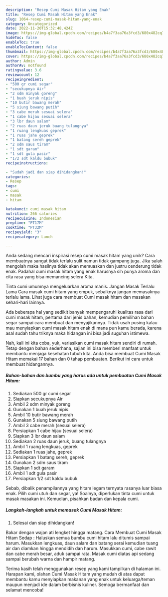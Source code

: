 ```yaml
---
description: "Resep Cumi Masak Hitam yang Enak"
title: "Resep Cumi Masak Hitam yang Enak"
slug: 1064-resep-cumi-masak-hitam-yang-enak
category: Uncategorized
date: 2022-11-20T15:32:48.424Z
image: https://img-global.cpcdn.com/recipes/b4a7f3aa76a3fcd3/680x482cq70/cumi-masak-hitam-foto-resep-utama.jpg
hideToc: false
enableToc: true
enableTocContent: false
thumbnail: https://img-global.cpcdn.com/recipes/b4a7f3aa76a3fcd3/680x482cq70/cumi-masak-hitam-foto-resep-utama.jpg
cover: https://img-global.cpcdn.com/recipes/b4a7f3aa76a3fcd3/680x482cq70/cumi-masak-hitam-foto-resep-utama.jpg
author: Admin
authorAv: notfound
ratingvalue: 3.6
reviewcount: 12
recipeingredient:
- "500 gr cumi segar"
- "secukupnya Air"
- "2 sdm minyak goreng"
- "1 buah jeruk nipis"
- "10 butir bawang merah"
- "5 siung bawang putih"
- "3 cabe merah sesuai selera"
- "1 cabe hijau sesuai selera"
- "3 lbr daun salam"
- "2 ruas daun jeruk buang tulangnya"
- "1 ruang lengkuas geprek"
- "1 ruas jahe geprek"
- "1 batang sereh geprek"
- "2 sdm saus tiram"
- "1 sdt garam"
- "1 sdt gula pasir"
- "1/2 sdt kaldu bubuk"
recipeinstructions:

- "Sudah jadi dan siap dihidangkan!"
categories:
- Resep
tags:
- cumi
- masak
- hitam

katakunci: cumi masak hitam 
nutrition: 266 calories
recipecuisine: Indonesian
preptime: "PT17M"
cooktime: "PT32M"
recipeyield: "3"
recipecategory: Lunch

---
```





Anda sedang mencari inspirasi resep cumi masak hitam yang unik? Cara membuatnya sangat tidak terlalu sulit namun tidak gampang juga. Jika salah mengolah maka hasilnya tidak akan memuaskan dan justru cenderung tidak enak. Padahal cumi masak hitam yang enak harusnya sih punya aroma dan cita rasa yang bisa memancing selera Kita.





Tinta cumi umumnya mengeluarkan aroma manis. Jangan Masak Terlalu Lama Cara masak cumi hitam yang empuk, sebaiknya jangan memasaknya terlalu lama. Lihat juga cara membuat Cumi masak hitam dan masakan sehari-hari lainnya.

Ada beberapa hal yang sedikit banyak mempengaruhi kualitas rasa dari cumi masak hitam, pertama dari jenis bahan, kemudian pemilihan bahan segar sampai cara membuat dan menyajikannya. Tidak usah pusing kalau mau menyiapkan cumi masak hitam enak di mana pun kamu berada, karena asal sudah tahu triknya maka hidangan ini bisa jadi suguhan istimewa.






Nah, kali ini kita coba, yuk, variasikan cumi masak hitam sendiri di rumah. Tetap dengan bahan sederhana, sajian ini bisa memberi manfaat untuk membantu menjaga kesehatan tubuh kita. Anda bisa membuat Cumi Masak Hitam memakai 17 bahan dan 0 tahap pembuatan. Berikut ini cara untuk membuat hidangannya.

<!--inarticleads1-->

##### Bahan-bahan dan bumbu yang harus ada untuk pembuatan Cumi Masak Hitam:

1. Sediakan 500 gr cumi segar
1. Siapkan secukupnya Air
1. Ambil 2 sdm minyak goreng
1. Gunakan 1 buah jeruk nipis
1. Ambil 10 butir bawang merah
1. Gunakan 5 siung bawang putih
1. Ambil 3 cabe merah (sesuai selera)
1. Persiapkan 1 cabe hijau (sesuai selera)
1. Siapkan 3 lbr daun salam
1. Sediakan 2 ruas daun jeruk, buang tulangnya
1. Ambil 1 ruang lengkuas, geprek
1. Sediakan 1 ruas jahe, geprek
1. Persiapkan 1 batang sereh, geprek
1. Gunakan 2 sdm saus tiram
1. Siapkan 1 sdt garam
1. Ambil 1 sdt gula pasir
1. Persiapkan 1/2 sdt kaldu bubuk


Sebab, dibalik penampilannya yang hitam legam ternyata rasanya luar biasa enak. Pilih cumi utuh dan segar, ya! Soalnya, diperlukan tinta cumi untuk masak masakan ini. Kemudian, pisahkan badan dan kepala cumi. 

<!--inarticleads2-->

##### Langkah-langkah untuk memasak Cumi Masak Hitam:


1. Selesai dan siap dihidangkan!

Bakar dengan wajan ati lengket hingga matang. Cara Membuat Cumi Masak Hitam Sedap : Haluskan semua bumbu cumi hitam lalu ditumis sampai harum. Masukkan lengkuas, daun salam dan batang serai kemudian tuang air dan diamkan hingga mendidih dan harum. Masukkan cumi, cabe rawit dan cabe merah besar, aduk sampai rata. Masak cumi diatas api sedang sampai berubah warna dan hampir matang. 

Terima kasih telah menggunakan resep yang kami tampilkan di halaman ini. Harapan kami, olahan Cumi Masak Hitam yang mudah di atas dapat membantu kamu menyiapkan makanan yang enak untuk keluarga/teman maupun menjadi ide dalam berbisnis kuliner. Semoga bermanfaat dan selamat mencoba!
